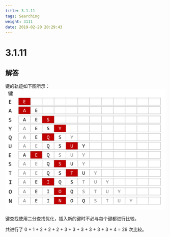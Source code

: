 ```yaml
---
title: 3.1.11
tags: Searching
weight: 3111
date: 2019-02-20 20:29:43
---
```


# 3.1.11


## 解答

键的轨迹如下图所示：
![](/resources/3-1-11/1.png)

键查找使用二分查找优化，插入新的键时不必与每个键都进行比较。

共进行了 0 + 1 + 2 + 2 + 2 + 3 + 3 + 3 + 3 + 3 + 3 + 4 = 29 次比较。
